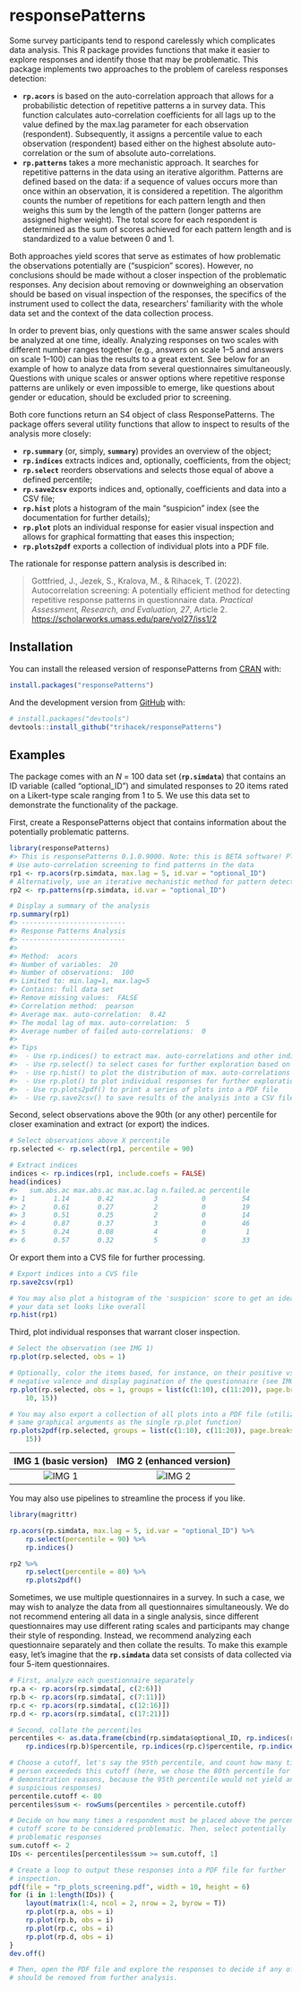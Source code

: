 
<!-- README.md is generated from README.Rmd. Please edit that file -->

# responsePatterns

<!-- badges: start -->
<!-- badges: end -->

Some survey participants tend to respond carelessly which complicates
data analysis. This R package provides functions that make it easier to
explore responses and identify those that may be problematic. This
package implements two approaches to the problem of careless responses
detection:  
- **`rp.acors`** is based on the auto-correlation approach that allows
for a probabilistic detection of repetitive patterns a in survey data.
This function calculates auto-correlation coefficients for all lags up
to the value defined by the max.lag parameter for each observation
(respondent). Subsequently, it assigns a percentile value to each
observation (respondent) based either on the highest absolute
auto-correlation or the sum of absolute auto-correlations.  
- **`rp.patterns`** takes a more mechanistic approach. It searches for
repetitive patterns in the data using an iterative algorithm. Patterns
are defined based on the data: if a sequence of values occurs more than
once within an observation, it is considered a repetition. The algorithm
counts the number of repetitions for each pattern length and then weighs
this sum by the length of the pattern (longer patterns are assigned
higher weight). The total score for each respondent is determined as the
sum of scores achieved for each pattern length and is standardized to a
value between 0 and 1.

Both approaches yield scores that serve as estimates of how problematic
the observations potentially are (“suspicion” scores). However, no
conclusions should be made without a closer inspection of the
problematic responses. Any decision about removing or downweighing an
observation should be based on visual inspection of the responses, the
specifics of the instrument used to collect the data, researchers’
familiarity with the whole data set and the context of the data
collection process.

In order to prevent bias, only questions with the same answer scales
should be analyzed at one time, ideally. Analyzing responses on two
scales with different number ranges together (e.g., answers on scale 1–5
and answers on scale 1–100) can bias the results to a great extent. See
below for an example of how to analyze data from several questionnaires
simultaneously. Questions with unique scales or answer options where
repetitive response patterns are unlikely or even impossible to emerge,
like questions about gender or education, should be excluded prior to
screening.

Both core functions return an S4 object of class ResponsePatterns. The
package offers several utility functions that allow to inspect to
results of the analysis more closely:  
- **`rp.summary`** (or, simply, **`summary`**) provides an overview of
the object;  
- **`rp.indices`** extracts indices and, optionally, coefficients, from
the object;  
- **`rp.select`** reorders observations and selects those equal of above
a defined percentile;  
- **`rp.save2csv`** exports indices and, optionally, coefficients and
data into a CSV file;  
- **`rp.hist`** plots a histogram of the main “suspicion” index (see the
documentation for further details);  
- **`rp.plot`** plots an individual response for easier visual
inspection and allows for graphical formatting that eases this
inspection;  
- **`rp.plots2pdf`** exports a collection of individual plots into a PDF
file.

The rationale for response pattern analysis is described in:

> Gottfried, J., Jezek, S., Kralova, M., & Rihacek, T. (2022).
> Autocorrelation screening: A potentially efficient method for
> detecting repetitive response patterns in questionnaire data.
> *Practical Assessment, Research, and Evaluation, 27*, Article 2.
> <https://scholarworks.umass.edu/pare/vol27/iss1/2>

## Installation

You can install the released version of responsePatterns from
[CRAN](https://CRAN.R-project.org) with:

``` r
install.packages("responsePatterns")
```

And the development version from [GitHub](https://github.com/) with:

``` r
# install.packages("devtools")
devtools::install_github("trihacek/responsePatterns")
```

## Examples

The package comes with an *N* = 100 data set (**`rp.simdata`**) that
contains an ID variable (called “optional_ID”) and simulated responses
to 20 items rated on a Likert-type scale ranging from 1 to 5. We use
this data set to demonstrate the functionality of the package.

First, create a ResponsePatterns object that contains information about
the potentially problematic patterns.

``` r
library(responsePatterns)
#> This is responsePatterns 0.1.0.9000. Note: this is BETA software! Please mind that the package may not be stable and report any bugs! For questions and issues, please see github.com/trihacek/responsePatterns.
# Use auto-correlation screening to find patterns in the data
rp1 <- rp.acors(rp.simdata, max.lag = 5, id.var = "optional_ID")
# Alternatively, use an iterative mechanistic method for pattern detection
rp2 <- rp.patterns(rp.simdata, id.var = "optional_ID")

# Display a summary of the analysis
rp.summary(rp1)
#> --------------------------
#> Response Patterns Analysis
#> --------------------------
#> 
#> Method:  acors 
#> Number of variables:  20 
#> Number of observations:  100 
#> Limited to: min.lag=1, max.lag=5
#> Contains: full data set
#> Remove missing values:  FALSE 
#> Correlation method:  pearson 
#> Average max. auto-correlation:  0.42 
#> The modal lag of max. auto-correlation:  5 
#> Average number of failed auto-correlations:  0 
#> 
#> Tips
#>  - Use rp.indices() to extract max. auto-correlations and other indices
#>  - Use rp.select() to select cases for further exploration based on percentiles
#>  - Use rp.hist() to plot the distribution of max. auto-correlations
#>  - Use rp.plot() to plot individual responses for further exploration
#>  - Use rp.plots2pdf() to print a series of plots into a PDF file
#>  - Use rp.save2csv() to save results of the analysis into a CSV file
```

Second, select observations above the 90th (or any other) percentile for
closer examination and extract (or export) the indices.

``` r
# Select observations above X percentile
rp.selected <- rp.select(rp1, percentile = 90)

# Extract indices
indices <- rp.indices(rp1, include.coefs = FALSE)
head(indices)
#>   sum.abs.ac max.abs.ac max.ac.lag n.failed.ac percentile
#> 1       1.14       0.42          3           0         54
#> 2       0.61       0.27          2           0         19
#> 3       0.51       0.25          2           0         14
#> 4       0.87       0.37          3           0         46
#> 5       0.24       0.08          4           0          1
#> 6       0.57       0.32          5           0         33
```

Or export them into a CVS file for further processing.

``` r
# Export indices into a CVS file
rp.save2csv(rp1)

# You may also plot a histogram of the 'suspicion' score to get an idea of what
# your data set looks like overall
rp.hist(rp1)
```

Third, plot individual responses that warrant closer inspection.

``` r
# Select the observation (see IMG 1)
rp.plot(rp.selected, obs = 1)

# Optionally, color the items based, for instance, on their positive vs.
# negative valence and display pagination of the questionnaire (see IMG 2)
rp.plot(rp.selected, obs = 1, groups = list(c(1:10), c(11:20)), page.breaks = c(5,
    10, 15))

# You may also export a collection of all plots into a PDF file (utilizing the
# same graphical arguments as the single rp.plot function)
rp.plots2pdf(rp.selected, groups = list(c(1:10), c(11:20)), page.breaks = c(5, 10,
    15))
```

|       IMG 1 (basic version)        |      IMG 2 (enhanced version)      |
|:----------------------------------:|:----------------------------------:|
| ![IMG 1](man/figures/Rplot_01.png) | ![IMG 2](man/figures/Rplot_02.png) |

You may also use pipelines to streamline the process if you like.

``` r
library(magrittr)

rp.acors(rp.simdata, max.lag = 5, id.var = "optional_ID") %>%
    rp.select(percentile = 90) %>%
    rp.indices()

rp2 %>%
    rp.select(percentile = 80) %>%
    rp.plots2pdf()
```

Sometimes, we use multiple questionnaires in a survey. In such a case,
we may wish to analyze the data from all questionnaires simultaneously.
We do not recommend entering all data in a single analysis, since
different questionnaires may use different rating scales and
participants may change their style of responding. Instead, we recommend
analyzing each questionnaire separately and then collate the results. To
make this example easy, let’s imagine that the **`rp.simdata`** data set
consists of data collected via four 5-item questionnaires.

``` r
# First, analyze each questionnaire separately
rp.a <- rp.acors(rp.simdata[, c(2:6)])
rp.b <- rp.acors(rp.simdata[, c(7:11)])
rp.c <- rp.acors(rp.simdata[, c(12:16)])
rp.d <- rp.acors(rp.simdata[, c(17:21)])

# Second, collate the percentiles
percentiles <- as.data.frame(cbind(rp.simdata$optional_ID, rp.indices(rp.a)$percentile,
    rp.indices(rp.b)$percentile, rp.indices(rp.c)$percentile, rp.indices(rp.d)$percentile))

# Choose a cutoff, let's say the 95th percentile, and count how many times each
# person exceededs this cutoff (here, we chose the 80th percentile for
# demonstration reasons, because the 95th percentile would not yield any
# suspicious responses)
percentile.cutoff <- 80
percentiles$sum <- rowSums(percentiles > percentile.cutoff)

# Decide on how many times a respondent must be placed above the percentile
# cutoff score to be considered problematic. Then, select potentially
# problematic responses
sum.cutoff <- 2
IDs <- percentiles[percentiles$sum >= sum.cutoff, 1]

# Create a loop to output these responses into a PDF file for further
# inspection.
pdf(file = "rp_plots_screening.pdf", width = 10, height = 6)
for (i in 1:length(IDs)) {
    layout(matrix(1:4, ncol = 2, nrow = 2, byrow = T))
    rp.plot(rp.a, obs = i)
    rp.plot(rp.b, obs = i)
    rp.plot(rp.c, obs = i)
    rp.plot(rp.d, obs = i)
}
dev.off()

# Then, open the PDF file and explore the responses to decide if any of them
# should be removed from further analysis.
```
